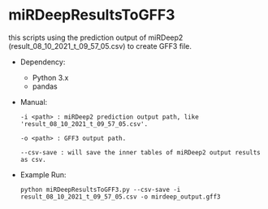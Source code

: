 # miRDeepResultsToGFF3

this scripts using the prediction output of miRDeep2 (result_08_10_2021_t_09_57_05.csv) to create GFF3 file.

* Dependency:
  * Python 3.x
  * pandas

* Manual:

  `-i <path> : miRDeep2 prediction output path, like 'result_08_10_2021_t_09_57_05.csv'.`
  
  `-o <path> : GFF3 output path.`
  
  `--csv-save : will save the inner tables of miRDeep2 output results as csv.`

* Example Run:

  `python miRDeepResultsToGFF3.py --csv-save -i result_08_10_2021_t_09_57_05.csv -o mirdeep_output.gff3`
